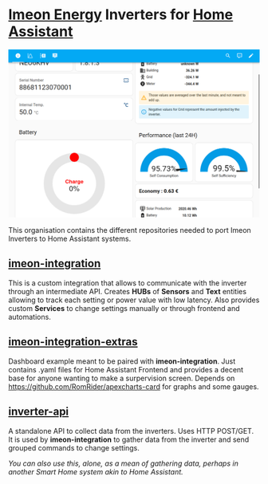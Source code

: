 # [Imeon Energy](https://imeon-energy.com/) Inverters for [Home Assistant](https://www.home-assistant.io/)

![screenshot-1](https://github.com/Imeon-Inverters-for-Home-Assistant/imeon-integration-extras/blob/master/dashboard-1.png "Front page")

This organisation contains the different repositories needed to port Imeon Inverters to Home Assistant systems.

## [imeon-integration](https://github.com/Imeon-Inverters-for-Home-Assistant/imeon-integration)

This is a custom integration that allows to communicate with the inverter through an intermediate API. Creates **HUBs** of **Sensors** and **Text** entities allowing to track each setting or power value with low latency. Also provides custom **Services** to change settings manually or through frontend and automations.

## [imeon-integration-extras](https://github.com/Imeon-Inverters-for-Home-Assistant/imeon-integration-extras)

Dashboard example meant to be paired with **imeon-integration**. Just contains .yaml files for Home Assistant Frontend and provides a decent base for anyone wanting to make a surpervision screen. Depends on https://github.com/RomRider/apexcharts-card for graphs and some gauges.

## [inverter-api](https://github.com/Imeon-Inverters-for-Home-Assistant/inverter-api)

A standalone API to collect data from the inverters. Uses HTTP POST/GET. It is used by **imeon-integration** to gather data from the inverter and send grouped commands to change settings. 

*You can also use this, alone, as a mean of gathering data, perhaps in another Smart Home system akin to Home Assistant.*

